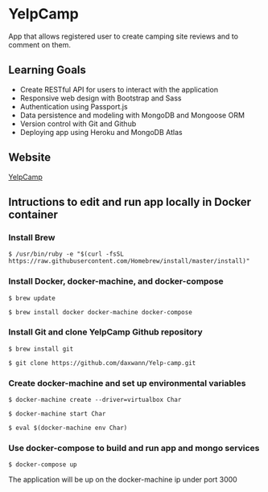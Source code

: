 # YelpCamp

App that allows registered user to create camping site reviews and to comment on them.

## Learning Goals

- Create RESTful API for users to interact with the application
- Responsive web design with Bootstrap and Sass
- Authentication using Passport.js
- Data persistence and modeling with MongoDB and Mongoose ORM
- Version control with Git and Github
- Deploying app using Heroku and MongoDB Atlas

## Website

[YelpCamp](https://yelp-clone-camping.herokuapp.com/)

## Intructions to edit and run app locally in Docker container

### Install Brew

`$ /usr/bin/ruby -e "$(curl -fsSL https://raw.githubusercontent.com/Homebrew/install/master/install)"`

### Install Docker, docker-machine, and docker-compose

`$ brew update`

`$ brew install docker docker-machine docker-compose`

### Install Git and clone YelpCamp Github repository

`$ brew install git`

`$ git clone https://github.com/daxwann/Yelp-camp.git`
 
### Create docker-machine and set up environmental variables

`$ docker-machine create --driver=virtualbox Char`

`$ docker-machine start Char`

`$ eval $(docker-machine env Char)`

### Use docker-compose to build and run app and mongo services

`$ docker-compose up`

The application will be up on the docker-machine ip under port 3000
